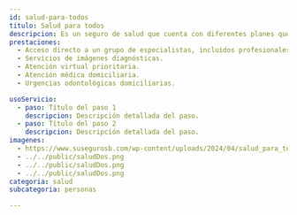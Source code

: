 ```yaml
---
id: salud-para-todos
titulo: Salud para todos
descripcion: Es un seguro de salud que cuenta con diferentes planes que puedes elegir según tus necesidades y capacidad de pago. De acuerdo al que elijas podrás o no compartirlo con quien prefieras y acceder a diferentes coberturas y beneficios.
prestaciones: 
  - Acceso directo a un grupo de especialistas, incluidos profesionales de salud mental, dependiendo del plan que elijas.
  - Servicios de imágenes diagnósticas.
  - Atención virtual prioritaria.
  - Atención médica domiciliaria.
  - Urgencias odontológicas domiciliarias.

usoServicio:
  - paso: Título del paso 1
    descripcion: Descripción detallada del paso.
  - paso: Título del paso 2
    descripcion: Descripción detallada del paso.
imagenes:
  - https://www.susegurosb.com/wp-content/uploads/2024/04/salud_para_todos_sura.png
  - ../../public/saludDos.png
  - ../../public/saludDos.png
  - ../../public/saludDos.png
categoria: salud
subcategoria: personas

---
```

